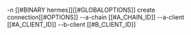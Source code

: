 -n [[#BINARY hermes]][[#GLOBALOPTIONS]] create connection[[#OPTIONS]] --a-chain [[#A_CHAIN_ID]] --a-client [[#A_CLIENT_ID]] --b-client [[#B_CLIENT_ID]]
